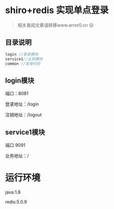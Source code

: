 # shiro+redis 实现单点登录

> 相关查阅文章请转移www.error0.cn 😜

## 目录说明

```java
login //登录模块
service1//业务模块
common //复用代码
```



## login模块

端口：8081

登录地址：/login

注销地址：/logout



## service1模块

端口 9091

业务地址：/



#  运行环境

java:1.8

redis:5.0.9

